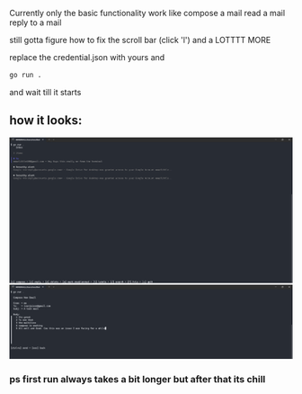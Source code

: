 Currently only the basic functionality work
like compose a mail
read a mail
reply to a mail

still gotta figure how to fix the scroll bar (click 'l')
and a LOTTTT MORE

replace the credential.json with yours and

```bash
go run .
```

and wait till it starts

## how it looks:

![inbox](./images/inbox.png)
![compose](./images/compose.png)

### ps first run always takes a bit longer but after that its chill
